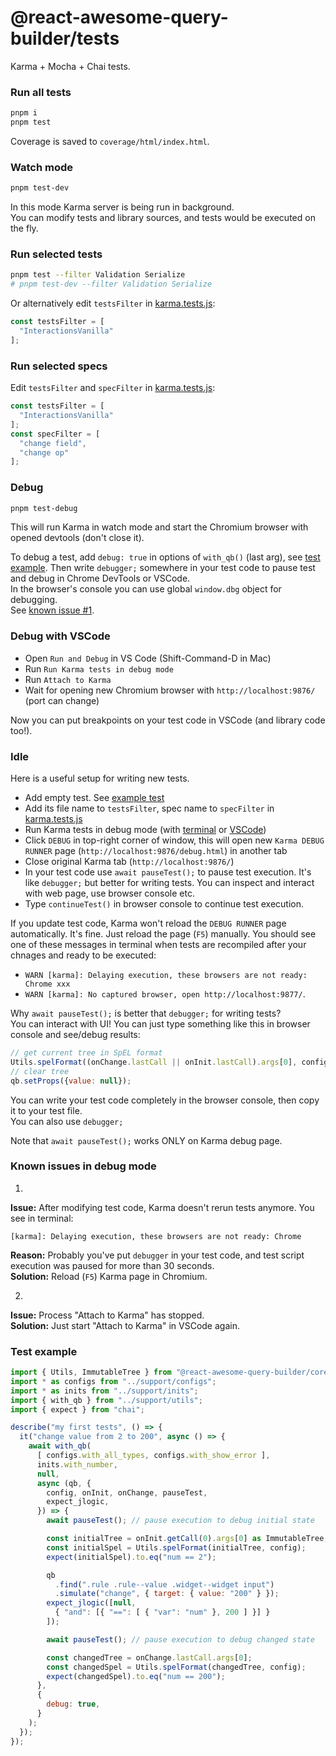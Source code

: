 # @react-awesome-query-builder/tests

Karma + Mocha + Chai tests.


### Run all tests

```sh
pnpm i
pnpm test
```

Coverage is saved to `coverage/html/index.html`.


### Watch mode

```sh
pnpm test-dev
```

In this mode Karma server is being run in background.  
You can modify tests and library sources, and tests would be executed on the fly.  


### Run selected tests

```sh
pnpm test --filter Validation Serialize
# pnpm test-dev --filter Validation Serialize
```

Or alternatively edit `testsFilter` in [karma.tests.js](/packages/tests/karma.tests.js):
```js
const testsFilter = [
  "InteractionsVanilla"
];
```


### Run selected specs

Edit `testsFilter` and `specFilter` in [karma.tests.js](/packages/tests/karma.tests.js):
```js
const testsFilter = [
  "InteractionsVanilla"
];
const specFilter = [
  "change field",
  "change op"
];
```


### Debug

```sh
pnpm test-debug
```

This will run Karma in watch mode and start the Chromium browser with opened devtools (don't close it).  

To debug a test, add `debug: true` in options of `with_qb()` (last arg), see [test example](#test-example). 
Then write `debugger;` somewhere in your test code to pause test and debug in Chrome DevTools or VSCode.  
In the browser's console you can use global `window.dbg` object for debugging.  
See [known issue #1](#known-issues-in-debug-mode).  


### Debug with VSCode

- Open `Run and Debug` in VS Code (Shift-Command-D in Mac)
- Run `Run Karma tests in debug mode`
- Run `Attach to Karma`
- Wait for opening new Chromium browser with `http://localhost:9876/` (port can change)

Now you can put breakpoints on your test code in VSCode (and library code too!).  


### Idle

Here is a useful setup for writing new tests.

- Add empty test. See [example test](#test-example)
- Add its file name to `testsFilter`, spec name to `specFilter` in [karma.tests.js](/packages/tests/karma.tests.js)
- Run Karma tests in debug mode (with [terminal](#debug) or [VSCode](#debug-with-vscode))
- Click `DEBUG` in top-right corner of window, this will open new `Karma DEBUG RUNNER` page (`http://localhost:9876/debug.html`) in another tab
- Close original Karma tab (`http://localhost:9876/`)
- In your test code use `await pauseTest();` to pause test execution. It's like `debugger;` but better for writing tests. You can inspect and interact with web page, use browser console etc.
- Type `continueTest()` in browser console to continue test execution.

If you update test code, Karma won't reload the `DEBUG RUNNER` page automatically. It's fine. Just reload the page (`F5`) manually. You should see one of these messages in terminal when tests are recompiled after your chnages and ready to be executed:
- `WARN [karma]: Delaying execution, these browsers are not ready: Chrome xxx`
- `WARN [karma]: No captured browser, open http://localhost:9877/`.

Why `await pauseTest();` is better that `debugger;` for writing tests?  
You can interact with UI!
You can just type something like this in browser console and see/debug results:
```js
// get current tree in SpEL format
Utils.spelFormat((onChange.lastCall || onInit.lastCall).args[0], config);
// clear tree
qb.setProps({value: null});
```
You can write your test code completely in the browser console, then copy it to your test file.  
You can also use `debugger;`

Note that `await pauseTest();` works ONLY on Karma debug page.  


### Known issues in debug mode

1. 
**Issue:** After modifying test code, Karma doesn't rerun tests anymore. You see in terminal:
```
[karma]: Delaying execution, these browsers are not ready: Chrome
```
**Reason:** Probably you've put `debugger` in your test code, and test script execution was paused for more than 30 seconds.  
**Solution:** Reload (`F5`) Karma page in Chromium. 

2. 
**Issue:** Process "Attach to Karma" has stopped.  
**Solution:** Just start "Attach to Karma" in VSCode again.  


### Test example

```js
import { Utils, ImmutableTree } from "@react-awesome-query-builder/core";
import * as configs from "../support/configs";
import * as inits from "../support/inits";
import { with_qb } from "../support/utils";
import { expect } from "chai";

describe("my first tests", () => {
  it("change value from 2 to 200", async () => {
    await with_qb(
      [ configs.with_all_types, configs.with_show_error ],
      inits.with_number,
      null,
      async (qb, {
        config, onInit, onChange, pauseTest, 
        expect_jlogic,
      }) => {
        await pauseTest(); // pause execution to debug initial state

        const initialTree = onInit.getCall(0).args[0] as ImmutableTree;
        const initialSpel = Utils.spelFormat(initialTree, config);
        expect(initialSpel).to.eq("num == 2");

        qb
          .find(".rule .rule--value .widget--widget input")
          .simulate("change", { target: { value: "200" } });
        expect_jlogic([null,
          { "and": [{ "==": [ { "var": "num" }, 200 ] }] }
        ]);

        await pauseTest(); // pause execution to debug changed state

        const changedTree = onChange.lastCall.args[0];
        const changedSpel = Utils.spelFormat(changedTree, config);
        expect(changedSpel).to.eq("num == 200");
      },
      {
        debug: true,
      }
    );
  });
});
```
